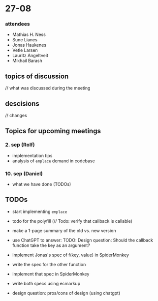 # 27-08

### attendees
- Mathias H. Ness
- Sune Lianes
- Jonas Haukenes
- Vetle Larsen
- Lauritz Angeltveit
- Mikhail Barash

## topics of discussion
// what was discussed during the meeting

## descisions
// changes

## Topics for upcoming meetings
### 2. sep (Rolf)
- implementation tips
- analysis of `emplace` demand in codebase

### 10. sep (Daniel)
- what we have done (TODOs)

## TODOs
- start implementing `emplace`
- todo for the polyfill (// Todo: verify that callback is callable)
- make a 1-page summary of the old vs. new version
- use ChatGPT to answer: TODO: Design question: Should the callback function take the key as an argument?

- implement Jonas's spec of f(key, value) in SpiderMonkey
- write the spec for the other function
- implement that spec in SpiderMonkey
- write both specs using ecmarkup
- design question: pros/cons of design (using chatgpt)